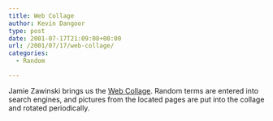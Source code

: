 ```yaml
---
title: Web Collage
author: Kevin Dangoor
type: post
date: 2001-07-17T21:09:08+00:00
url: /2001/07/17/web-collage/
categories:
  - Random

---
```

Jamie Zawinski brings us the [Web Collage][1]. Random terms are entered into search engines, and pictures from the located pages are put into the collage and rotated periodically.

 [1]: http://www.jwz.org/webcollage/